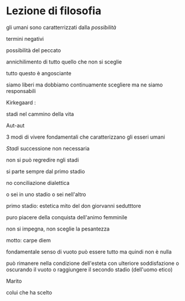 # Lezione di filosofia

gli umani sono caratterrizzati dalla _possibilità_


termini negativi

possibilità del peccato


annichilimento di tutto quello che non si sceglie

tutto questo è angosciante

siamo liberi ma dobbiamo continuamente scegliere ma ne siamo responsabili

Kirkegaard :

stadi nel cammino della vita

Aut-aut

3 modi di vivere fondamentali che caratterizzano gli esseri umani

_Stadi_ 
successione non necessaria

non si può regredire ngli stadi

si parte sempre dal primo stadio

no conciliazione dialettica

o sei in uno stadio  o sei nell'altro


primo stadio: estetica
mito del don giorvanni
sedutttore

puro piacere della conquista dell'animo femminile

non si impegna, non sceglie la pesantezza


motto: carpe diem

fondamentale senso di vuoto
può essere tutto ma quindi non è nulla

può rimanere nella condizione dell'esteta con ulteriore soddisfazione o oscurando il vuoto o raggiungere il secondo stadio (dell'uomo etico)

Marito

colui che ha scelto

<!--stackedit_data:
eyJoaXN0b3J5IjpbMTE1ODc4NTQ3MCw5Njg1NDk5MDUsMTY4Mz
MxMDkzNF19
-->